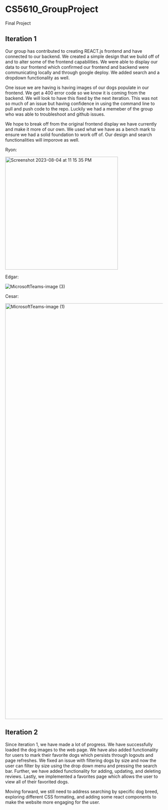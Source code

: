 # CS5610_GroupProject
Final Project

## Iteration 1

Our group has contributed to creating REACT.js frontend and have connected to our backend. We created 
a simple design that we build off of and to alter some of the frontend capabilities. We were able to display our data to
our frontend which confirmed our frontend and backend were communicating locally and through google deploy. We added search and a dropdown functionality as well.

One issue we are having is having images of our dogs populate in our frontend. We get a 400 error code so we know it is coming from the backend. We will look to have this fixed by the next iteration. This was not so much of an issue but 
having confidence in using the command line to pull and push code to the repo. Luckily we had a memeber of the group 
who was able to troubleshoot and github issues.

We hope to break off from the original frontend display we have currently and make it more of our own. We used what we have as a bench mark to ensure we had a solid foundation to work off of. Our design and search functionalities will imporove as well.


Ryon:

<img width="360" alt="Screenshot 2023-08-04 at 11 15 35 PM" src="https://media.github.khoury.northeastern.edu/user/10528/files/56e1d760-a853-4c37-8c2b-e20408470ce4">

Edgar:

![MicrosoftTeams-image (3)](https://media.github.khoury.northeastern.edu/user/10528/files/ea88862c-7775-48db-87d2-8dfcf4f376f9)

Cesar:

<img width="1325" alt="MicrosoftTeams-image (1)" src="https://media.github.khoury.northeastern.edu/user/10528/files/1d921ab1-4b61-47de-9990-9c6c8640e1f3">


## Iteration 2

Since iteration 1, we have made a lot of progress. We have successfully loaded the dog images to the web page. We have also added functionality for users to mark their favorite dogs which persists through logouts and page refreshes. We fixed an issue with filtering dogs by size and now the user can filter by size using the drop down menu and pressing the search bar. Further, we have added functionality for adding, updating, and deleting reviews. Lastly, we implemented a favorites page which allows the user to view all of their favorited dogs.

Moving forward, we still need to address searching by specific dog breed, exploring different CSS formating, and adding some react components to make the website more engaging for the user.

